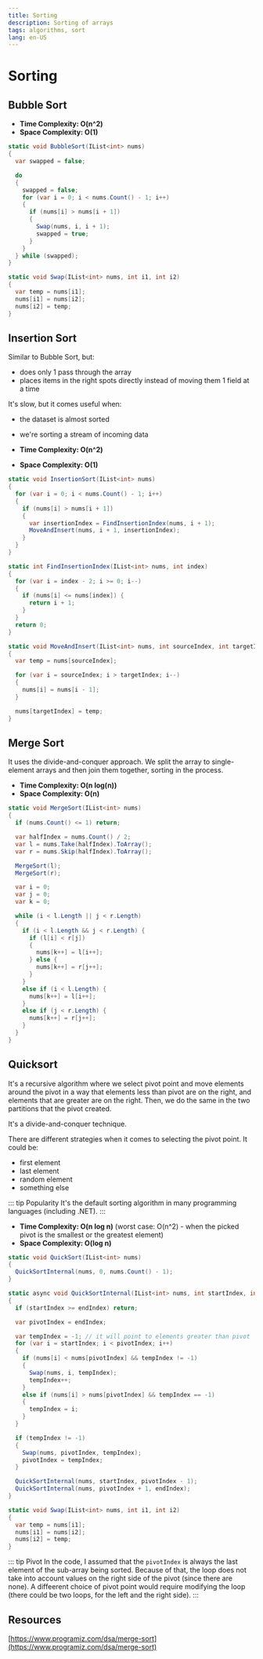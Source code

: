 ```yaml
---
title: Sorting
description: Sorting of arrays
tags: algorithms, sort
lang: en-US
---
```


# Sorting

## Bubble Sort

- **Time Complexity: O(n^2)**
- **Space Complexity: O(1)**

```csharp
static void BubbleSort(IList<int> nums)
{
  var swapped = false;

  do
  {
    swapped = false;
    for (var i = 0; i < nums.Count() - 1; i++)
    {
      if (nums[i] > nums[i + 1])
      {
        Swap(nums, i, i + 1);
        swapped = true;
      }
    }
  } while (swapped);
}

static void Swap(IList<int> nums, int i1, int i2)
{
  var temp = nums[i1];
  nums[i1] = nums[i2];
  nums[i2] = temp;
}
```

## Insertion Sort

Similar to Bubble Sort, but:

- does only 1 pass through the array
- places items in the right spots directly instead of moving them 1 field at a
  time

It's slow, but it comes useful when:

- the dataset is almost sorted
- we're sorting a stream of incoming data

- **Time Complexity: O(n^2)**
- **Space Complexity: O(1)**

```csharp
static void InsertionSort(IList<int> nums)
{
  for (var i = 0; i < nums.Count() - 1; i++)
  {
    if (nums[i] > nums[i + 1])
    {
      var insertionIndex = FindInsertionIndex(nums, i + 1);
      MoveAndInsert(nums, i + 1, insertionIndex);
    }
  }
}

static int FindInsertionIndex(IList<int> nums, int index)
{
  for (var i = index - 2; i >= 0; i--)
  {
    if (nums[i] <= nums[index]) {
      return i + 1;
    }
  }
  return 0;
}

static void MoveAndInsert(IList<int> nums, int sourceIndex, int targetIndex) 
{
  var temp = nums[sourceIndex];

  for (var i = sourceIndex; i > targetIndex; i--)
  {
    nums[i] = nums[i - 1];
  }

  nums[targetIndex] = temp;
}
```

## Merge Sort

It uses the divide-and-conquer approach. We split the array to single-element
arrays and then join them together, sorting in the process.

- **Time Complexity: O(n log(n))**
- **Space Complexity: O(n)**

```csharp
static void MergeSort(IList<int> nums)
{
  if (nums.Count() <= 1) return;

  var halfIndex = nums.Count() / 2;
  var l = nums.Take(halfIndex).ToArray();
  var r = nums.Skip(halfIndex).ToArray();

  MergeSort(l);
  MergeSort(r);

  var i = 0;
  var j = 0;
  var k = 0;

  while (i < l.Length || j < r.Length) 
  {
    if (i < l.Length && j < r.Length) {
      if (l[i] < r[j]) 
      {
        nums[k++] = l[i++];
      } else {
        nums[k++] = r[j++];
      }
    }
    else if (i < l.Length) {
      nums[k++] = l[i++];
    }
    else if (j < r.Length) {
      nums[k++] = r[j++];
    }
  }
}
```

## Quicksort

It's a recursive algorithm where we select pivot point and move elements around
the pivot in a way that elements less than pivot are on the right, and
elements that are greater are on the right. Then, we do the same in the two
partitions that the pivot created.

It's a divide-and-conquer technique.

There are different strategies when it comes to selecting the pivot point. It
could be:

- first element
- last element
- random element
- something else

::: tip Popularity
It's the default sorting algorithm in many programming languages (including
.NET).
:::

- **Time Complexity: O(n log n)** (worst case: O(n^2) - when the picked pivot
  is the smallest or the greatest element)
- **Space Complexity: O(log n)**

```csharp
static void QuickSort(IList<int> nums)
{
  QuickSortInternal(nums, 0, nums.Count() - 1);
}

static async void QuickSortInternal(IList<int> nums, int startIndex, int endIndex)
{
  if (startIndex >= endIndex) return;

  var pivotIndex = endIndex;

  var tempIndex = -1; // it will point to elements greater than pivot
  for (var i = startIndex; i < pivotIndex; i++)
  {
    if (nums[i] < nums[pivotIndex] && tempIndex != -1)
    {
      Swap(nums, i, tempIndex);
      tempIndex++;
    }
    else if (nums[i] > nums[pivotIndex] && tempIndex == -1)
    {
      tempIndex = i;
    }
  }

  if (tempIndex != -1)
  {
    Swap(nums, pivotIndex, tempIndex);
    pivotIndex = tempIndex;
  }

  QuickSortInternal(nums, startIndex, pivotIndex - 1);
  QuickSortInternal(nums, pivotIndex + 1, endIndex);
}

static void Swap(IList<int> nums, int i1, int i2)
{
  var temp = nums[i1];
  nums[i1] = nums[i2];
  nums[i2] = temp;
}
```

::: tip Pivot
In the code, I assumed that the `pivotIndex` is always the last element of the
sub-array being sorted. Because of that, the loop does not take into account
values on the right side of the pivot (since there are none). A diffeerent
choice of pivot point would require modifying the loop (there could be two
loops, for the left and the right side).
:::

## Resources

[https://www.programiz.com/dsa/merge-sort](https://www.programiz.com/dsa/merge-sort)